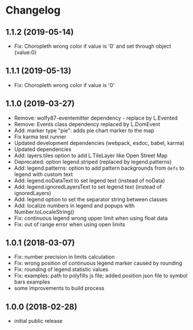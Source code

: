 # Changelog

## 1.1.2 (2019-05-14)
- Fix: Choropleth wrong color if value is '0' and set through object {value:0}

## 1.1.1 (2019-05-13)
- Fix: Choropleth wrong color if value is '0'

## 1.1.0 (2019-03-27)
- Remove: wolfy87-eventemitter dependency - replace by L.Evented
- Remove: Events class dependency replaced by L.DomEvent
- Add: marker type "pie": adds pie chart marker to the map
- Fix karma test runner
- Updated development dependencies (webpack, esdoc, babel, karma)
- Updated dependencies 
- Add: layers.tiles option to add L.TileLayer like Open Street Map
- Deprecated: option legend.striped (replaced by legend.patterns)
- Add: legend.patterns: option to add pattern backgrounds from `defs` to legend with custom text
- Add: legend.noDataText to set legend text (instead of noData) 
- Add: legend.ignoredLayersText to set legend text (instead of ignoredLayers)
- Add: legend option to set the separator string between classes
- Add: localize numbers in legend and popups with Number.toLocaleString()
- Fix: continuous legend wrong upper limit when using float data
- Fix: out of range error when using open limits

## 1.0.1 (2018-03-07)
- Fix: number precision in limits calculation
- Fix: wrong position of continuous legend marker caused by rounding
- Fix: rounding of legend statistic values
- Fix: examples: path to polyfills js file; added position json file to symbol bars examples
- some improvements to build process

## 1.0.0 (2018-02-28)
- initial public release